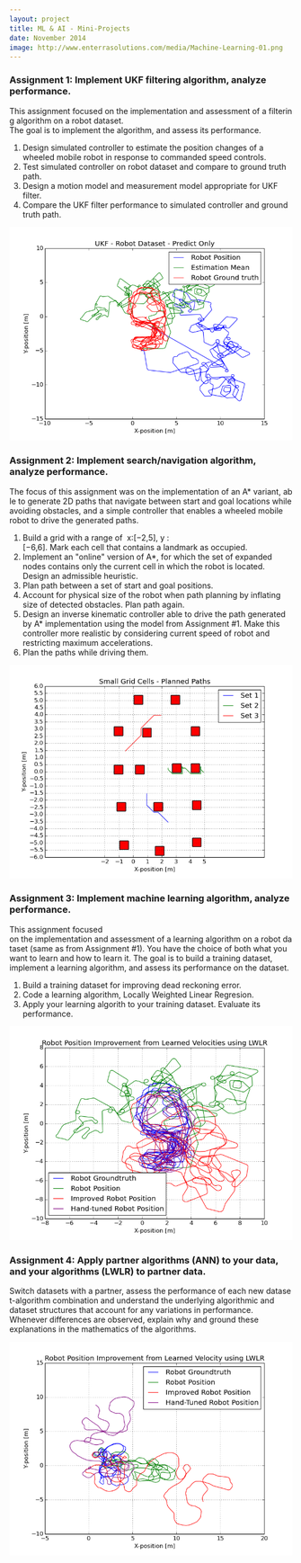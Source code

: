 ```yaml
---
layout: project
title: ML & AI - Mini-Projects
date: November 2014
image: http://www.enterrasolutions.com/media/Machine-Learning-01.png
---
```


### Assignment 1: Implement UKF filtering algorithm, analyze performance.

This assignment focused on the implementation and assessment of a filtering algorithm on a robot dataset. The goal is to implement the algorithm, and assess its performance.

1. Design simulated controller to estimate the position changes of a wheeled mobile robot in response to commanded speed controls.
2. Test simulated controller on robot dataset and compare to ground truth path.
3. Design a motion model and measurement model appropriate for UKF filter.
4. Compare the UKF filter performance to simulated controller and ground truth path.

![1](https://raw.githubusercontent.com/JoshMarino/AI_ML_Projects/master/Assignment%20%231%20-%20Filtering%20Algorithm/UKF%20-%20Robot%20Dataset%20-%20Predict%20Only.png)


### Assignment 2: Implement search/navigation algorithm, analyze performance.

The focus of this assignment was on the implementation of an A* variant, able to generate 2­D paths that navigate between start and goal locations while avoiding obstacles, and a simple controller that enables a wheeled mobile robot to drive the generated paths.

1. Build a grid with a range of  x:[−2,5], y :[−6,6]. Mark each cell that contains a landmark as occupied.
2. Implement an "online" version of A*, for which the set of expanded nodes contains only the current cell in which the robot is located. Design an admissible heuristic.
3. Plan path between a set of start and goal positions.
4. Account for physical size of the robot when path planning by inflating size of detected obstacles. Plan path again.
5. Design an inverse kinematic controller able to drive the path generated by A* implementation using the model from Assignment #1. Make this controller more realistic by considering current speed of robot and restricting maximum accelerations.
6. Plan the paths while driving them.

![2](https://raw.githubusercontent.com/JoshMarino/AI_ML_Projects/master/Assignment%20%232%20-%20Search%20%26%20Navigation/Small%20Grid%20Cells%20-%20Planned%20Paths.png)


### Assignment 3: Implement machine learning algorithm, analyze performance.

This assignment focused on the implementation and assessment of a learning algorithm on a robot dataset (same as from Assignment #1). You have the choice of both what you want to learn and how to learn it. The goal is to build a training dataset, implement a learning algorithm, and assess its performance on the dataset.

1. Build a training dataset for improving dead reckoning error.
2. Code a learning algorithm, Locally Weighted Linear Regresion.
3. Apply your learning algorith to your training dataset. Evaluate its performance.

![3](https://raw.githubusercontent.com/JoshMarino/AI_ML_Projects/master/Assignment%20%233%20-%20Machine%20Learning/Robot%20Position%20Improvement%20from%20Learned%20Velocities%20and%20Hand-tuned.png)


### Assignment 4: Apply partner algorithms (ANN) to your data, and your algorithms (LWLR) to partner data.

Switch datasets with a partner, assess the performance of each new dataset-­algorithm combination and understand the underlying algorithmic and dataset structures that account for any variations in performance. Whenever differences are observed, explain why and ground these explanations in the mathematics of the algorithms.

![4](https://raw.githubusercontent.com/JoshMarino/AI_ML_Projects/master/Assignment%20%234%20-%20ML%20Comparison/Robot%20Position%20Improvement%20from%20Learned%20Velocities%20and%20Hand%20Tuned.png)
